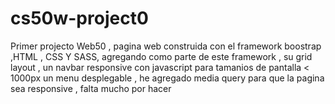 # cs50w-project0
Primer projecto Web50 , pagina web construida con el framework boostrap ,HTML , CSS Y SASS,  agregando como parte de este framework , su grid layout , un navbar responsive con javascript para tamanios de pantalla  < 1000px un menu desplegable , he agregado media query para que la pagina sea responsive , falta mucho por hacer 
